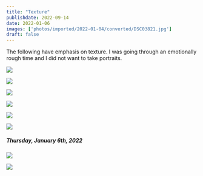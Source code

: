 ```yaml
---
title: "Texture"
publishdate: 2022-09-14
date: 2022-01-06
images: ['photos/imported/2022-01-04/converted/DSC03821.jpg']
draft: false
---
```


The following have emphasis on texture.  I was going through an emotionally rough time and I did not want to take portraits.

![](photos/imported/2022-01-04/converted/DSC03814.jpg)

![](photos/imported/2022-01-04/converted/DSC03817.jpg)

![](photos/imported/2022-01-04/converted/DSC03819.jpg)

![](photos/imported/2022-01-04/converted/DSC03821.jpg)

![](photos/imported/2022-01-04/converted/DSC03822.jpg)

![](photos/imported/2022-01-04/converted/DSC03835.jpg)

##### Thursday, January 6th, 2022

![](photos/imported/2022-01-06/converted/DSC03840.jpg)

![](photos/imported/2022-01-06/converted/DSC03841.jpg)

